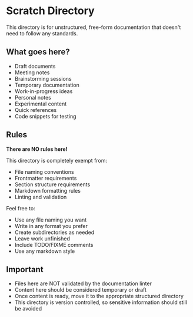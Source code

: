 # Scratch Directory

This directory is for unstructured, free-form documentation that doesn't need to follow any standards.

## What goes here?

- Draft documents
- Meeting notes
- Brainstorming sessions
- Temporary documentation
- Work-in-progress ideas
- Personal notes
- Experimental content
- Quick references
- Code snippets for testing

## Rules

**There are NO rules here!**

This directory is completely exempt from:
- File naming conventions
- Frontmatter requirements
- Section structure requirements
- Markdown formatting rules
- Linting and validation

Feel free to:
- Use any file naming you want
- Write in any format you prefer
- Create subdirectories as needed
- Leave work unfinished
- Include TODO/FIXME comments
- Use any markdown style

## Important

- Files here are NOT validated by the documentation linter
- Content here should be considered temporary or draft
- Once content is ready, move it to the appropriate structured directory
- This directory is version controlled, so sensitive information should still be avoided